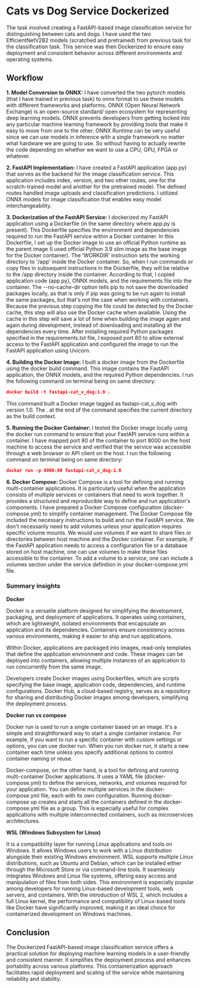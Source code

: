 # Cats vs Dog Service Dockerized

The task involved creating a FastAPI-based image classification service for distinguishing between cats and dogs. I have used the two EfficientNetV2B2 models (scratched and pretrained) from previous task for the classification task. This service was then Dockerized to ensure easy deployment and consistent behavior across different environments and operating systems. 

## Workflow

**1. Model Conversion to ONNX:** I have converted the two pytorch models (that I have trained in previous task) to onnx format to use these models with different frameworks and platforms. ONNX (Open Neural Network Exchange) is an open-source standard/ open ecosystem for representing deep learning models. ONNX prevents developers from getting locked into any particular machine learning framework by providing tools that make it easy to move from one to the other. ONNX Runtime can be very useful since we can use models in inference with a single framework no matter what hardware we are going to use. So without having to actually rewrite the code depending on whether we want to use a CPU, GPU, FPGA or whatever.

**2. FastAPI Implementation:** I have created a FastAPI application (app.py) that serves as the backend for the image classification service. This application includes index, version, and two other routes, one for the scratch-trained model and another for the pretrained model. The defined routes handled image uploads and classification predictions. I utilized ONNX models for image classification that enables easy model interchangeability.

**3. Dockerization of the FastAPI Service:** I dockerized my FastAPI application using a Dockerfile (in the same directory where app.py is present). This Dockerfile specifies the environment and dependencies required to run the FastAPI service within a Docker container. In this Dockerfile, I set up the Docker image to use an official Python runtime as the parent image (I used official Python 3.9 slim image as the base image for the Docker container). The 'WORKDIR' instruction sets the working directory to '/app' inside the Docker container. So, when I run commands or copy files in subsequent instructions in the Dockerfile, they will be relative to the /app directory inside the container. According to that, I copied application code (app.py), ONNX models, and the requirements file into the container. The --no-cache-dir option tells pip to not save the downloaded packages locally, as that is only if pip was going to be run again to install the same packages, but that's not the case when working with containers. Because the previous step copying the file could be detected by the Docker cache, this step will also use the Docker cache when available. Using the cache in this step will save a lot of time when building the image again and again during development, instead of downloading and installing all the dependencies every time. After installing required Python packages specified in the requirements.txt file, I exposed port 80 to allow external access to the FastAPI application and configured the image to run the FastAPI application using Uvicorn.

**4. Building the Docker Image:** I built a docker image from the Dockerfile using the docker build command. This image contains the FastAPI application, the ONNX models, and the required Python dependencies. I run the following command on terminal being on same directory:

```json
docker build -t fastapi-cat_v_dog:1.0 .
```
This command built a Docker image tagged as fastapi-cat_v_dog with version 1.0. The . at the end of the command specifies the current directory as the build context.

**5. Running the Docker Container:** I tested the Docker image locally using the docker run command to ensure that your FastAPI service runs within a container. I have mapped port 80 of the container to port 8000 on the host machine to access the service and verified that the service was accessible through a web browser or API client on the host. I run the following command on terminal being on same directory:

```json
docker run -p 8000:80 fastapi-cat_v_dog:1.0
```
**6. Docker Compose:** Docker Compose is a tool for defining and running multi-container applications. It is particularly useful when the application consists of multiple services or containers that need to work together. It provides a structured and reproducible way to define and run application's components. I have prepared a Docker Compose configuration (docker-compose.yml) to simplify container management. The Docker Compose file included the necessary instructions to build and run the FastAPI service. We don't necessarily need to add volumes unless your application requires specific volume mounts. We would use volumes if we want to share files or directories between host machine and the Docker container. For example, if the FastAPI application needs to access a configuration file or a database stored on host machine, one can use volumes to make these files accessible to the container. To add a volume to a service, one can include a volumes section under the service definition in your docker-compose.yml file.

### Summary insights

**Docker**

Docker is a versatile platform designed for simplifying the development, packaging, and deployment of applications. It operates using containers, which are lightweight, isolated environments that encapsulate an application and its dependencies. Containers ensure consistency across various environments, making it easier to ship and run applications.

Within Docker, applications are packaged into images, read-only templates that define the application environment and code. These images can be deployed into containers, allowing multiple instances of an application to run concurrently from the same image.

Developers create Docker images using Dockerfiles, which are scripts specifying the base image, application code, dependencies, and runtime configurations. Docker Hub, a cloud-based registry, serves as a repository for sharing and distributing Docker images among developers, simplifying the deployment process.

**Docker run vs compose**

Docker run is used to run a single container based on an image. It's a simple and straightforward way to start a single container instance. For example, if you want to run a specific container with custom settings or options, you can use docker run. When you run docker run, it starts a new container each time unless you specify additional options to control container naming or reuse.

Docker-compose, on the other hand, is a tool for defining and running multi-container Docker applications. It uses a YAML file (docker-compose.yml) to define the services, networks, and volumes required for your application. You can define multiple services in the docker-compose.yml file, each with its own configuration. Running docker-compose up creates and starts all the containers defined in the docker-compose.yml file as a group. This is especially useful for complex applications with multiple interconnected containers, such as microservices architectures.

**WSL (Windows Subsystem for Linux)** 

It is a compatibility layer for running Linux applications and tools on Windows. It allows Windows users to work with a Linux distribution alongside their existing Windows environment. WSL supports multiple Linux distributions, such as Ubuntu and Debian, which can be installed either through the Microsoft Store or via command-line tools. It seamlessly integrates Windows and Linux file systems, offering easy access and manipulation of files from both sides. This environment is especially popular among developers for running Linux-based development tools, web servers, and containers. With the introduction of WSL 2, which includes a full Linux kernel, the performance and compatibility of Linux-based tools like Docker have significantly improved, making it an ideal choice for containerized development on Windows machines.

## Conclusion

The Dockerized FastAPI-based image classification service offers a practical solution for deploying machine learning models in a user-friendly and consistent manner. It simplifies the deployment process and enhances portability across various platforms. This containerization approach facilitates rapid deployment and scaling of the service while maintaining reliability and stability. 
